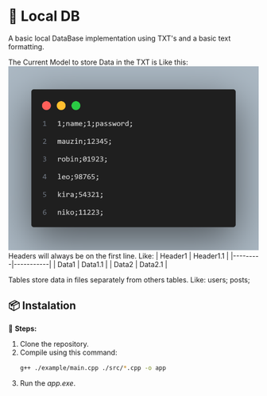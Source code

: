 # 🚀 Local DB
A basic local DataBase implementation using TXT's and a basic text formatting.

The Current Model to store Data in the TXT is Like this:
![Example of Storage File](assets/image.png)
Headers will always be on the first line.
Like:
| Header1 | Header1.1 |
|---------|-----------|
|  Data1  |  Data1.1  |
|  Data2  |  Data2.1  |
    
Tables store data in files separately from others tables.
Like:
users;
posts;

## 📦 Instalation
📌 **Steps:**
1. Clone the repository.
2. Compile using this command:
    ```sh
    g++ ./example/main.cpp ./src/*.cpp -o app
3. Run the *app.exe*.